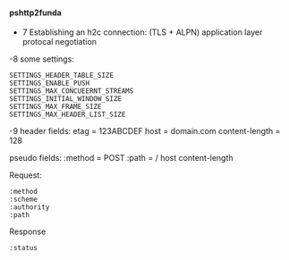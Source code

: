 #### pshttp2funda

- 7
Establishing an h2c connection:
(TLS + ALPN) application layer protocal negotiation

-8
some settings:
```
SETTINGS_HEADER_TABLE_SIZE
SETTINGS_ENABLE_PUSH
SETTINGS_MAX_CONCUEERNT_STREAMS
SETTINGS_INITIAL_WINDOW_SIZE
SETTINGS_MAX_FRAME_SIZE
SETTINGS_MAX_HEADER_LIST_SIZE
```

-9
header fields:
etag = 123ABCDEF
host = domain.com
content-length = 128

pseudo fields:
:method = POST
:path = /
host
content-length

Request:
```
:method
:scheme
:authority
:path
```
Response
```
:status
```
